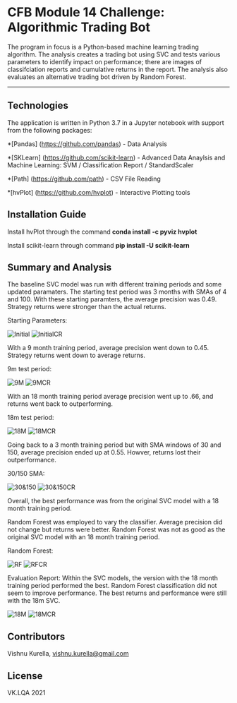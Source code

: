 # CFB Module 14 Challenge: Algorithmic Trading Bot

The program in focus is a Python-based machine learning trading algorithm.  The analysis creates a trading bot using SVC and tests various parameters to identify impact on performance; there are images of classifciation reports and cumulative returns in the report.  The analysis also evaluates an alternative trading bot driven by Random Forest.  

---

## Technologies

The application is written in Python 3.7 in a Jupyter notebook with support from the following packages:  

*[Pandas] (https://github.com/pandas) - Data Analysis

*[SKLearn] (https://github.com/scikit-learn) - Advanced Data Anaylsis and Machine Learning: SVM / Classification Report / StandardScaler

*[Path] (https://github.com/path) - CSV File Reading

*[hvPlot] (https://github.com/hvplot) - Interactive Plotting tools


## Installation Guide

Install hvPlot through the command **conda install -c pyviz hvplot**

Install scikit-learn through command **pip install -U scikit-learn**

## Summary and Analysis

The baseline SVC model was run with different training periods and some updated paramaters.  The starting test period was 3 months with SMAs of 4 and 100.  With these starting paramters, the average precision was 0.49.  Strategy returns were stronger than the actual returns.

Starting Parameters:

![Initial](Images/Version1.PNG)
![InitialCR](Images/Version1CF.PNG)

With a 9 month training period, average precision went down to 0.45.  Strategy returns went down to average returns.

9m test period:

![9M](Images/9MPlot.PNG)
![9MCR](Images/9MCR.PNG)

With an 18 month training period average precision went up to .66, and returns went back to outperforming.

18m test period:

![18M](Images/18MPlot.PNG)
![18MCR](Images/18MCR.PNG)

Going back to a 3 month training period but with SMA windows of 30 and 150, average precision ended up at 0.55.  Howver, returns lost their outperformance.

30/150 SMA:

![30&150](Images/30N150Plot.PNG)
![30&150CR](Images/30N150CR.PNG)

Overall, the best performance was from the original SVC model with a 18 month training period.

Random Forest was employed to vary the classifier.  Average precision did not change but returns were better.  Random Forest was not as good as the original SVC model with an 18 month training period.

Random Forest:

![RF](Images/RFPlot.PNG)
![RFCR](Images/RFCR.PNG)

Evaluation Report:
Within the SVC models, the version with the 18 month training period performed the best.  Random Forest classification did not seem to improve performance.  The best returns and performance were still with the 18m SVC.

![18M](Images/18MPlot.PNG)
![18MCR](Images/18MCR.PNG)


## Contributors
Vishnu Kurella, vishnu.kurella@gmail.com

## License
VK.LQA 2021
